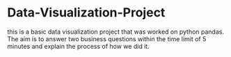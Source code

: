 # Data-Visualization-Project
this is a basic data visualization project that was worked on python pandas.
The aim is to answer two business questions within the time limit of 5 minutes and explain the process of how we did it.

